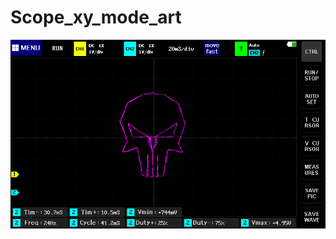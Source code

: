 # Scope_xy_mode_art

![alt text](https://github.com/juthomas/Scope_xy_mode_art/blob/master/images/1.bmp)
